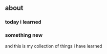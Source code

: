 ## about


### today i learned
### something new

and this is my collection 
of things i have learned